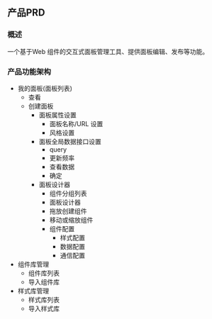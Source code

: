 ## 产品PRD
### 概述

一个基于Web 组件的交互式面板管理工具、提供面板编辑、发布等功能。

### 产品功能架构

* 我的面板(面板列表)
  * 查看
  * 创建面板
    * 面板属性设置
      * 面板名称/URL 设置
      * 风格设置
    * 面板全局数据接口设置
        * query 
        * 更新频率
        * 查看数据
        * 确定
    * 面板设计器
      * 组件分组列表
      * 面板设计器
      * 拖放创建组件
      * 移动或缩放组件
      * 组件配置
        * 样式配置
        * 数据配置
        * 通信配置
* 组件库管理
  * 组件库列表
  * 导入组件库
* 样式库管理
  * 样式库列表
  * 导入样式库

